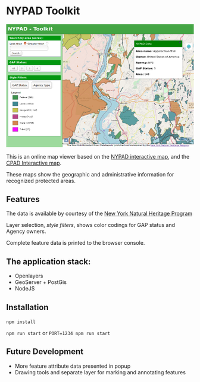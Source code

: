 # NYPAD Toolkit

![](nypad-toolkit-screenshot.png)


This is an online map viewer based on the [NYPAD interactive map](http://nypad.org/InteractiveMap), and the [CPAD Interactive map](http://www.mapcollaborator.org/cpad/).

These maps show the geographic and administrative information for recognized protected areas. 

## Features
The data is available by courtesy of the [New York Natural Heritage Program](http://www.dec.ny.gov/animals/29338.html)

Layer selection, _style filters_, shows color codings for GAP status and Agency owners.

Complete feature data is printed to the browser console.

## The application stack:
- Openlayers
- GeoServer + PostGis
- NodeJS

## Installation

`npm install`

`npm run start` or `PORT=1234 npm run start`

## Future Development
- More feature attribute data presented in popup
- Drawing tools and separate layer for marking and annotating features

